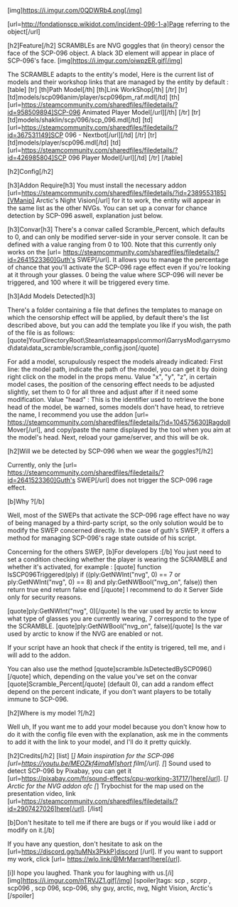 [img]https://i.imgur.com/0QDWRb4.png[/img]

[url=http://fondationscp.wikidot.com/incident-096-1-a]Page referring to the object[/url]

[h2]Feature[/h2]
SCRAMBLEs are NVG goggles that (in theory) censor the face of the SCP-096 object.
A black 3D element will appear in place of SCP-096's face.
[img]https://i.imgur.com/oiwpzER.gif[/img]

The SCRAMBLE adapts to the entity's model,
Here is the current list of models and their workshop links that are managed by the entity by default :
[table]
[tr]
[th]Path Model[/th]
[th]Link WorkShop[/th]
[/tr]
[tr]
[td]models/scp096anim/player/scp096pm_raf.mdl[/td]
[th][url=https://steamcommunity.com/sharedfiles/filedetails/?id=958509894]SCP-096 Animated Player Model[/url][/th]
[/tr]
[tr]
[td]models/shaklin/scp/096/scp_096.mdl[/td]
[td][url=https://steamcommunity.com/sharedfiles/filedetails/?id=367531149]SCP 096 - Nextbot[/url][/td]
[/tr]
[tr]
[td]models/player/scp096.mdl[/td]
[td][url=https://steamcommunity.com/sharedfiles/filedetails/?id=426985804]SCP 096 Player Model[/url][/td]
[/tr]
[/table]

[h2]Config[/h2]

[h3]Addon Require[h3]
You must install the necessary addon [url=https://steamcommunity.com/sharedfiles/filedetails/?id=2389553185][VManip] Arctic's Night Vision[/url] for it to work, the entity will appear in the same list as the other NVGs.
You can set up a convar for chance detection by SCP-096 aswell, explanation just below.

[h3]Convar[h3]
There's a convar called Scramble_Percent, which defaults to 0, and can only be modified server-side in your server console.
It can be defined with a value ranging from 0 to 100.
Note that this currently only works on the [url= https://steamcommunity.com/sharedfiles/filedetails/?id=2641523360]Guth's SWEP[/url].
It allows you to manage the percentage of chance that you'll activate the SCP-096 rage effect even if you're looking at it through your glasses.
0 being the value where SCP-096 will never be triggered, and 100 where it will be triggered every time.

[h3]Add Models Detected[h3]

There's a folder containing a file that defines the templates to manage on which the censorship effect will be applied, by default there's the list described above, but you can add the template you like if you wish, the path of the file is as follows:
[quote]YourDirectoryRoot\Steam\steamapps\common\GarrysMod\garrysmod\data\data_scramble/scramble_config.json[/quote]

For add a model, scrupulously respect the models already indicated: 
First line: the model path, indicate the path of the model, you can get it by doing right click on the model in the props menu.
Value "x", "y", "z", in certain model cases, the position of the censoring effect needs to be adjusted slightly, set them to 0 for all three and adjust after if it need some modification.
Value "head" : This is the identifier used to retrieve the bone head of the model, be warned, somes models don't have head, to retrieve the name, I recommend you use the addon [url= https://steamcommunity.com/sharedfiles/filedetails/?id=104575630]Ragdoll Mover[/url], and copy/paste the name displayed by the tool when you aim at the model's head.
Next, reload your game/server, and this will be ok.


[h2]Will we be detected by SCP-096 when we wear the goggles?[/h2]

Currently, only the [url= https://steamcommunity.com/sharedfiles/filedetails/?id=2641523360]Guth's SWEP[/url] does not trigger the SCP-096 rage effect.

[b]Why ?[/b]

Well, most of the SWEPs that activate the SCP-096 rage effect have no way of being managed by a third-party script, so the only solution would be to modify the SWEP concerned directly.
In the case of guth's SWEP, it offers a method for managing SCP-096's rage state outside of his script.

Concerning for the others SWEP,
[b]For developers :[/b]
You just need to set a condition checking whether the player is wearing the SCRAMBLE and whether it's activated, for example :
[quote]
function IsSCP096Triggered(ply)
    if ((ply:GetNWInt("nvg", 0) == 7 or ply:GetNWInt("nvg", 0) == 8) and ply:GetNWBool("nvg_on", false)) then
        return true 
    end
    return false
end
[/quote]
I recommend to do it Server Side only for security reasons.

[quote]ply:GetNWInt("nvg", 0)[/quote] Is the var used by arctic to know what type of glasses you are currently wearing, 7 correspond to the type of the SCRAMBLE.
[quote]ply:GetNWBool("nvg_on", false)[/quote] Is the var used by arctic to know if the NVG are enabled or not.

If your script have an hook that check if the entity is trigered, tell me, and i will add to the addon.

You can also use the method [quote]scramble.IsDetectedBySCP096()[/quote] which, depending on the value you've set on the convar [quote]Scramble_Percent[/quote] (default 0), can add a random effect depend on the percent indicate, if you don't want players to be totally immune to SCP-096.


[h2]Where is my model ?[/h2]

Well uh,
If you want me to add your model because you don't know how to do it with the config file even with the explanation, ask me in the comments to add it with the link to your model, and I'll do it pretty quickly.


[h2]Credits[/h2]
[list]
[*] Main inspiration for the SCP-096 [url=https://youtu.be/MEOZkf4imaM]short film[/url].
[*] Sound used to detect SCP-096 by Pixabay, you can get it [url=https://pixabay.com/fr/sound-effects/cpu-working-31717/]here[/url].
[*] Arctic for the NVG addon ofc
[*] Trybochist for the map used on the presentation video, link [url=https://steamcommunity.com/sharedfiles/filedetails/?id=2907427026]here[/url].
[/list]

[b]Don't hesitate to tell me if there are bugs or if you would like i add or modify on it.[/b]

If you have any question, don't hesitate to ask on the [url=https://discord.gg/tuMNx3PkkP]discord [/url].
If you want to support my work, click [url= https://wlo.link/@MrMarrant]here[/url].

[i]I hope you laughed. Thank you for laughing with us.[/i]
[img]https://i.imgur.com/nTRVJZ1.gif[/img]
[spoiler]tags: scp , scprp , scp096 , scp 096, scp-096, shy guy, arctic, nvg, Night Vision, Arctic's [/spoiler]